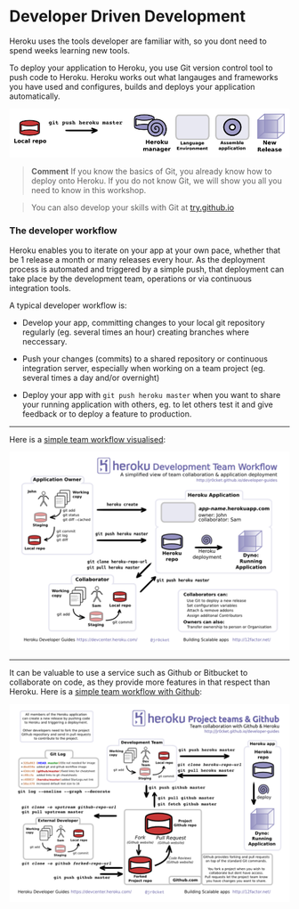 # Developer Driven Development

Heroku uses the tools developer are familiar with, so you dont need to spend weeks learning new tools.

To deploy your application to Heroku, you use Git version control tool to push code to Heroku.  Heroku works out what langauges and frameworks you have used and configures, builds and deploys your application automatically.

![Heroku deployment simplified](../images/heroku-push-simple.png)

> **Comment** If you know the basics of Git, you already know how to deploy onto Heroku.  If you do not know Git, we will show you all you need to know in this workshop.

> You can also develop your skills with Git at [try.github.io](https://try.github.io)

### The developer workflow

  Heroku enables you to iterate on your app at your own pace, whether that be 1 release a month or many releases every hour.  As the deployment process is automated and triggered by a simple push, that deployment can take place by the development team, operations or via continuous integration tools.

  A typical developer workflow is:
  
* Develop your app, committing changes to your local git repository regularly (eg. several times an hour) creating branches where neccessary.

* Push your changes (commits) to a shared repository or continuous integration server, especially when working on a team project (eg. several times a day and/or overnight)  

* Deploy your app with `git push heroku master` when you want to share your running application with others, eg. to let others test it and give feedback or to deploy a feature to production.

---

  Here is a [simple team workflow visualised](http://jr0cket.co.uk/developer-guides/heroku-developer-team-workflow-overview.png):
  
![Heroku Team Workflow](../images/heroku-developer-team-workflow-overview.png)

---

  It can be valuable to use a service such as Github or Bitbucket to collaborate on code, as they provide more features in that respect than Heroku.  Here is a [simple team workflow with Github](http://jr0cket.co.uk/developer-guides/heroku-developer-team-workflow-with-github.png):

![Heroku Teams and Github Workflow](../images/heroku-developer-team-workflow-with-github.png)

